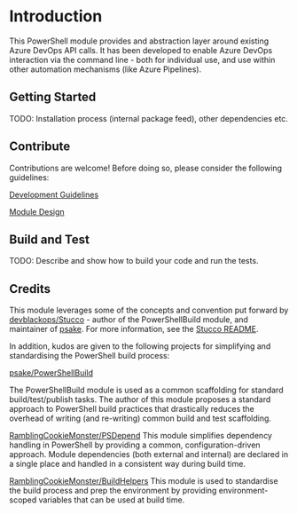 # Introduction

This PowerShell module provides and abstraction layer around existing Azure DevOps API calls. It has been developed to enable Azure DevOps interaction via the command line - both for individual use, and use within other automation mechanisms (like Azure Pipelines).

## Getting Started

TODO: Installation process (internal package feed), other dependencies etc.

## Contribute

Contributions are welcome! Before doing so, please consider the following guidelines:

[Development Guidelines](./docs/developmentguidelines.md)

[Module Design](./docs/moduledesign.md)

## Build and Test

TODO: Describe and show how to build your code and run the tests.

## Credits

This module leverages some of the concepts and convention put forward by [devblackops/Stucco](https://github.com/devblackops/Stucco) - author of the PowerShellBuild module, and maintainer of [psake](https://github.com/psake/psake). For more information, see the [Stucco README](https://github.com/devblackops/Stucco#stucco).

In addition, kudos are given to the following projects for simplifying and standardising the PowerShell build
process:

[psake/PowerShellBuild](https://github.com/psake/PowerShellBuild)

The PowerShellBuild module is used as a common scaffolding for standard build/test/publish tasks. The author of this module proposes a standard approach to PowerShell build practices that drastically reduces the overhead of writing (and re-writing) common build and test scaffolding.

[RamblingCookieMonster/PSDepend](https://github.com/RamblingCookieMonster/PSDepend)
This module simplifies dependency handling in PowerShell by providing a common, configuration-driven approach. Module dependencies (both external and internal) are declared in a single place and handled in a consistent way during build time.

[RamblingCookieMonster/BuildHelpers](https://github.com/RamblingCookieMonster/BuildHelpers)
This module is used to standardise the build process and prep the environment by providing environment-scoped variables that can be used at build time.
